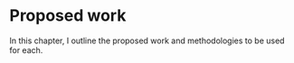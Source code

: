 # Proposed work

In this chapter, I outline the proposed work and methodologies to be used for
each.

